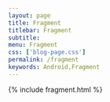 ```yaml
---
layout: page
title: Fragment
titlebar: Fragment
subtitle: 
menu: Fragment
css: ['blog-page.css']
permalink: /fragment
keywords: Android,Fragment
---
```


{% include fragment.html %}